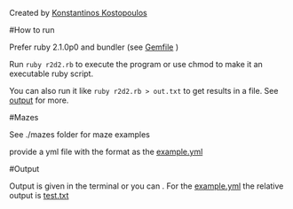Created by [Konstantinos Kostopoulos](https://github.com/kostopoulos)

#How to run

Prefer ruby 2.1.0p0 and bundler (see [Gemfile](https://github.com/kostopoulos/r2d2/blob/master/Gemfile) )

Run `ruby r2d2.rb` to execute the program or use chmod to make it an executable ruby script.

You can also run it like `ruby r2d2.rb > out.txt` to get results in a file. See [output](https://github.com/kostopoulos/r2d2/blob/master/README.md#output) for more.



#Mazes

See ./mazes folder for maze examples

provide a yml file with the format as the [example.yml](https://github.com/kostopoulos/r2d2/blob/master/mazes/example.yml)

#Output

Output is given in the terminal or you can . For the [example.yml](https://github.com/kostopoulos/r2d2/blob/master/mazes/example.yml)
the relative output is [test.txt](https://github.com/kostopoulos/r2d2/blob/master/results/test.txt)




